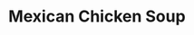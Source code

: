 ---
title: Mexican Chicken Soup
description: This is good!
thumbnail: /img/mexican-chicken-soup.webp
thumbnail_alt: Mexican Chicken Soup
tags: ['Soup', 'Instant Pot']
servings: 8
prep_time: 10
cook_time: 300
ingredients:
    - qty: 2
      unit: pieces
      name: Chicken Breasts
      modifier: optionally frozen
    - qty: 1
      unit: can
      name: Black Beans
    - qty: 1
      unit: can
      name: Corn
    - qty: 1
      unit: large can
      name: Diced Tomatoes
    - qty: .5
      unit: small can
      name: Tomato Paste
    - qty: 1
      unit: cup
      name: Salsa
    - qty: 2
      unit: litres
      name: Chicken Stock
    - qty: 1
      unit: package
      name: Taco Seasoning
    - qty: 1
      unit: package
      name: Tex-Mex Cheese
    - qty: 1
      unit: small container
      name: Sour Cream
    - qty: .25
      unit: bag
      name: Tortilla Chips
      modifier: crushed

directions:
    - Add the Taco Seasoning, Black Beans, Corn, Diced Tomatoes, Tomato Paste, Salsa, Chicken Breasts and Chicken Stock to the instant pot. Slow cook this on high for 5 hours.
    - Remove the chicken from the pot and shred it with a fork then return it to the pot
    - Serve with Sour Cream, Tex-Mex Cheese, and Tortilla Chips
---